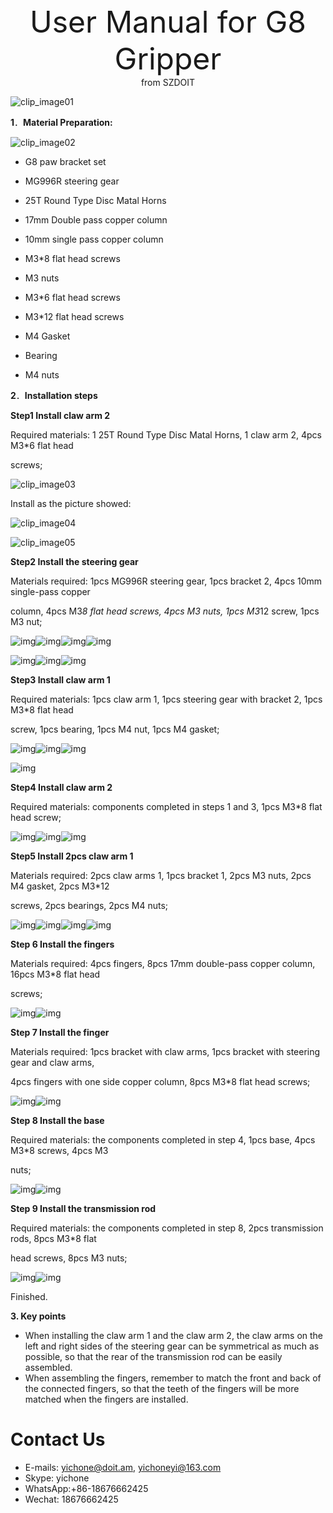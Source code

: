 <center> <font size=10> User Manual for G8 Gripper </font></center>

<center> from SZDOIT </center>

![clip_image01](https://github.com/SmartArduino/document/raw/master/docs/Robot/FrameChassis/g8/clip_image01.jpg)

**1**．**Material Preparation:** 

  ![clip_image02](https://github.com/SmartArduino/document/raw/master/docs/Robot/FrameChassis/g8/clip_image02.jpg)

- G8 paw bracket set 

- MG996R steering gear 

- 25T Round Type Disc Matal Horns 

- 17mm Double pass copper column 

- 10mm single pass copper column 

- M3*8 flat head screws 

- M3 nuts 

- M3*6 flat head screws 

- M3*12 flat head screws 

- M4 Gasket 

- Bearing 

- M4 nuts 




**2**．**Installation steps** 



**Step1  Install claw arm 2** 

Required materials: 1 25T Round Type Disc Matal Horns, 1 claw arm 2, 4pcs M3*6 flat head 

screws; 

![clip_image03](https://github.com/SmartArduino/document/raw/master/docs/Robot/FrameChassis/g8/clip_image03.jpg)

Install as the picture showed:

![clip_image04](https://github.com/SmartArduino/document/raw/master/docs/Robot/FrameChassis/g8/clip_image04.jpg)

![clip_image05](https://github.com/SmartArduino/document/raw/master/docs/Robot/FrameChassis/g8/clip_image05.jpg)

 **Step2 Install the steering gear** 

 Materials required: 1pcs MG996R steering gear, 1pcs bracket 2, 4pcs 10mm single-pass copper 

column, 4pcs M3*8 flat head screws, 4pcs M3 nuts, 1pcs M3*12 screw, 1pcs M3 nut; 

 ![img](https://github.com/SmartArduino/document/raw/master/docs/Robot/FrameChassis/g8/../g6/clip_image093.jpg)![img](https://github.com/SmartArduino/document/raw/master/docs/Robot/FrameChassis/g8/../g6/clip_image095.jpg)![img](https://github.com/SmartArduino/document/raw/master/docs/Robot/FrameChassis/g8/../g6/clip_image097.jpg)![img](https://github.com/SmartArduino/document/raw/master/docs/Robot/FrameChassis/g8/../g6/clip_image099.jpg)

![img](https://github.com/SmartArduino/document/raw/master/docs/Robot/FrameChassis/g8/../g6/clip_image113.jpg)![img](https://github.com/SmartArduino/document/raw/master/docs/Robot/FrameChassis/g8/../g6/clip_image115.jpg)![img](https://github.com/SmartArduino/document/raw/master/docs/Robot/FrameChassis/g8/../g6/clip_image117.jpg)

 

**Step3 Install claw arm 1** 

 

Required materials: 1pcs claw arm 1, 1pcs steering gear with bracket 2, 1pcs M3*8 flat head 

screw, 1pcs bearing, 1pcs M4 nut, 1pcs M4 gasket; 

![img](https://github.com/SmartArduino/document/raw/master/docs/Robot/FrameChassis/g8/../g6/clip_image120.jpg)![img](https://github.com/SmartArduino/document/raw/master/docs/Robot/FrameChassis/g8/../g6/clip_image122.jpg)![img](https://github.com/SmartArduino/document/raw/master/docs/Robot/FrameChassis/g8/../g6/clip_image124-1595211420567.jpg)

![img](https://github.com/SmartArduino/document/raw/master/docs/Robot/FrameChassis/g8/../g6/clip_image126-1595211420567.jpg)



**Step4 Install claw arm 2** 



Required materials: components completed in steps 1 and 3, 1pcs M3*8 flat head screw;

 ![img](https://github.com/SmartArduino/document/raw/master/docs/Robot/FrameChassis/g8/../g6/clip_image139.jpg)![img](https://github.com/SmartArduino/document/raw/master/docs/Robot/FrameChassis/g8/../g6/clip_image141.jpg)![img](https://github.com/SmartArduino/document/raw/master/docs/Robot/FrameChassis/g8/../g6/clip_image143.jpg)

 

**Step5 Install 2pcs claw arm 1** 

 

Materials required: 2pcs claw arms 1, 1pcs bracket 1, 2pcs M3 nuts, 2pcs M4 gasket, 2pcs M3*12 

screws, 2pcs bearings, 2pcs M4 nuts;

![img](https://github.com/SmartArduino/document/raw/master/docs/Robot/FrameChassis/g8/../g6/clip_image158.jpg)![img](https://github.com/SmartArduino/document/raw/master/docs/Robot/FrameChassis/g8/../g6/clip_image160.jpg)![img](https://github.com/SmartArduino/document/raw/master/docs/Robot/FrameChassis/g8/../g6/clip_image162.jpg)![img](https://github.com/SmartArduino/document/raw/master/docs/Robot/FrameChassis/g8/../g6/clip_image164.jpg)

 

**Step 6 Install the fingers** 

Materials required: 4pcs fingers, 8pcs 17mm double-pass copper column, 16pcs M3*8 flat head 

screws; 

![img](https://github.com/SmartArduino/document/raw/master/docs/Robot/FrameChassis/g8/../g6/clip_image177.jpg)![img](https://github.com/SmartArduino/document/raw/master/docs/Robot/FrameChassis/g8/../g6/clip_image179.jpg)

 

**Step 7 Install the finger** 

Materials required: 1pcs bracket with claw arms, 1pcs bracket with steering gear and claw arms, 

4pcs fingers with   one side   copper column, 8pcs M3*8 flat head screws;

 ![img](https://github.com/SmartArduino/document/raw/master/docs/Robot/FrameChassis/g8/../g6/clip_image192.jpg)![img](https://github.com/SmartArduino/document/raw/master/docs/Robot/FrameChassis/g8/../g6/clip_image194.jpg)

 

**Step 8 Install the base** 

Required materials: the components completed in step 4, 1pcs base, 4pcs M3*8 screws, 4pcs M3 

nuts;

 ![img](https://github.com/SmartArduino/document/raw/master/docs/Robot/FrameChassis/g8/../g6/clip_image209.jpg)![img](https://github.com/SmartArduino/document/raw/master/docs/Robot/FrameChassis/g8/../g6/clip_image211.jpg)

 

**Step 9 Install the transmission rod** 

Required materials: the components completed in step 8, 2pcs transmission rods, 8pcs M3*8 flat 

head screws, 8pcs M3 nuts;

![img](https://github.com/SmartArduino/document/raw/master/docs/Robot/FrameChassis/g8/../g6/clip_image225-1595211420570.jpg)![img](https://github.com/SmartArduino/document/raw/master/docs/Robot/FrameChassis/g8/../g6/clip_image227.jpg)

 

Finished. 



**3. Key points** 

 

- When installing the claw arm 1 and the claw arm 2, the claw arms on the left and right sides of the steering gear can be symmetrical as much as possible, so that the rear of the transmission rod can be easily assembled.
- When assembling the fingers, remember  to match the front and back of the connected fingers, so that the teeth of the fingers will  be more matched when the fingers are installed.

# Contact Us

- E-mails: [yichone@doit.am](mailto:yichone@doit.am), [yichoneyi@163.com](mailto:yichoneyi@163.com)
- Skype: yichone
- WhatsApp:+86-18676662425
- Wechat: 18676662425